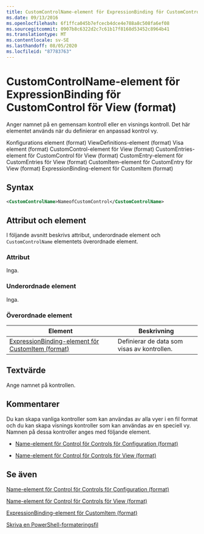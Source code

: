```yaml
---
title: CustomControlName-element för ExpressionBinding för CustomControl för View (format) | Microsoft Docs
ms.date: 09/13/2016
ms.openlocfilehash: 6f1ffca045b7efcecb4dce4e788a8c508fa6ef08
ms.sourcegitcommit: 0907b8c6322d2c7c61b17f8168d53452c8964b41
ms.translationtype: MT
ms.contentlocale: sv-SE
ms.lasthandoff: 08/05/2020
ms.locfileid: "87783763"
---
```

# <a name="customcontrolname-element-for-expressionbinding-for-customcontrol-for-view-format"></a>CustomControlName-element för ExpressionBinding för CustomControl för View (format)

Anger namnet på en gemensam kontroll eller en visnings kontroll. Det här elementet används när du definierar en anpassad kontrol vy.

Konfigurations element (format) ViewDefinitions-element (format) Visa element (format) CustomControl-element för View (format) CustomEntries-element för CustomControl för View (format) CustomEntry-element för CustomEntries för View (format) CustomItem-element för CustomEntry för View (format) ExpressionBinding-element för CustomItem (format)

## <a name="syntax"></a>Syntax

```xml
<CustomControlName>NameofCustomControl</CustomControlName>
```

## <a name="attributes-and-elements"></a>Attribut och element

I följande avsnitt beskrivs attribut, underordnade element och `CustomControlName` elementets överordnade element.

### <a name="attributes"></a>Attribut

Inga.

### <a name="child-elements"></a>Underordnade element

Inga.

### <a name="parent-elements"></a>Överordnade element

|Element|Beskrivning|
|-------------|-----------------|
|[ExpressionBinding-element för CustomItem (format)](./expressionbinding-element-for-customitem-for-controls-for-configuration-format.md)|Definierar de data som visas av kontrollen.|

## <a name="text-value"></a>Textvärde

Ange namnet på kontrollen.

## <a name="remarks"></a>Kommentarer

Du kan skapa vanliga kontroller som kan användas av alla vyer i en fil format och du kan skapa visnings kontroller som kan användas av en speciell vy. Namnen på dessa kontroller anges med följande element.

- [Name-element för Control för Controls för Configuration (format)](./name-element-for-control-for-controls-for-configuration-format.md)

- [Name-element för Control för Controls för View (format)](./name-element-for-control-for-controls-for-view-format.md)

## <a name="see-also"></a>Se även

[Name-element för Control för Controls för Configuration (format)](./name-element-for-control-for-controls-for-configuration-format.md)

[Name-element för Control för Controls för View (format)](./name-element-for-control-for-controls-for-view-format.md)

[ExpressionBinding-element för CustomItem (format)](./expressionbinding-element-for-customitem-for-controls-for-configuration-format.md)

[Skriva en PowerShell-formateringsfil](./writing-a-powershell-formatting-file.md)
